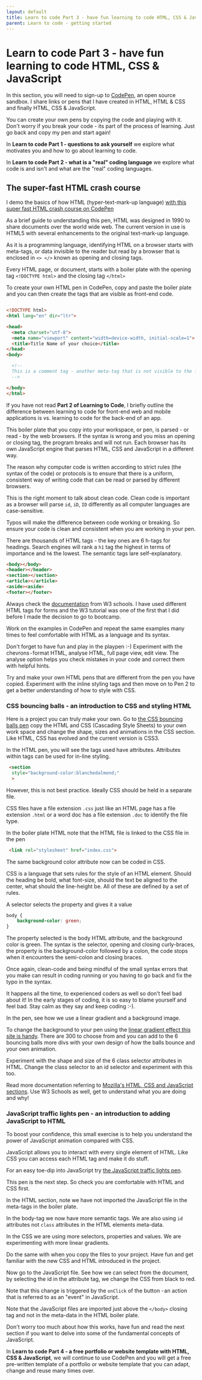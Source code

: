 ```yaml
---
layout: default
title: Learn to code Part 3 - have fun learning to code HTML, CSS & JavaScript
parent: Learn to code - getting started
---
```


# Learn to code Part 3 - have fun learning to code HTML, CSS & JavaScript

In this section, you will need to sign-up to [CodePen](https://codepen.io/), an open source sandbox. I share links or pens that I have created in HTML, HTML & CSS and finally HTML, CSS & JavaScript.

You can create your own pens by copying the code and playing with it. Don't worry if you break your code - its part of the process of learning. Just go back and copy my pen and start again!

In **Learn to code Part 1 - questions to ask yourself** we explore what motivates you and how to go about learning to code.

In **Learn to code Part 2 - what is a "real" coding language** we explore what code is and isn't and what are the "real" coding languages.

## The super-fast HTML crash course

I demo the basics of how HTML (hyper-text-mark-up language) [with this super fast HTML crash course on CodePen](https://codepen.io/sumisastri/pen/yLgRpZN)

As a brief guide to understanding this pen, HTML was designed in 1990 to share documents over the world wide web. The current version in use is HTML5 with several enhancements to the original text-mark-up language.

As it is a programming language, identifying HTML on a browser starts with meta-tags, or data invisible to the reader but read by a browser that is enclosed in `<> </>` known as opening and closing tags.

Every HTML page, or document, starts with a boiler plate with the opening tag `<!DOCTYPE html>` and the closing tag `</html>`

To create your own HTML pen in CodePen, copy and paste the boiler plate and you can then create the tags that are visible as front-end code.

```HTML

<!DOCTYPE html>
<html lang="en" dir="ltr">

<head>
  <meta charset="utf-8">
  <meta name="viewport" content="width=device-width, initial-scale=1">
  <title>Title Name of your choice</title>
</head>
<body>

  <!--
  This is a comment tag - another meta-tag that is not visible to the front-end of an app but allows you to comment your code.
  -->

</body>
</html>
```

If you have not read **Part 2 of Learning to Code**, I briefly outline the difference between learning to code for front-end web and mobile applications is vs. learning to code for the back-end of an app.

This boiler plate that you copy into your workspace, or pen, is parsed - or read - by the web browsers. If the syntax is wrong and you miss an opening or closing tag, the program breaks and will not run. Each browser has its own JavaScript engine that parses HTML, CSS and JavaScript in a different way.

The reason why computer code is written according to strict rules (the syntax of the code) or protocols is to ensure that there is a uniform, consistent way of writing code that can be read or parsed by different browsers.

This is the right moment to talk about clean code. Clean code is important as a browser will parse `id`, `iD`, `ID` differently as all computer languages are case-sensitive.

Typos will make the difference between code working or breaking. So ensure your code is clean and consistent when you are working in your pen.

There are thousands of HTML tags - the key ones are 6 h-tags for headings. Search engines will rank a `h1` tag the highest in terms of importance and `h6` the lowest. The semantic tags lare self-explanatory.

```HTML
<body></body>
<header></header>
<section></section>
<article></article>
<aside><aside>
<footer></footer>
```

Always check the [documentation](https://www.w3schools.com/html/) from W3 schools. I have used different HTML tags for forms and the W3 tutorial was one of the first that I did before I made the decision to go to bootcamp.

Work on the examples in CodePen and repeat the same examples many times to feel comfortable with HTML as a language and its syntax.

Don't forget to have fun and play in the playpen :-) Experiment with the chevrons - format HTML, analyse HTML, full page view, edit view. The analyse option helps you check mistakes in your code and correct them with helpful hints.

Try and make your own HTML pens that are different from the pen you have copied. Experiment with the inline styling tags and then move on to Pen 2 to get a better understanding of how to style with CSS.

### CSS bouncing balls - an introduction to CSS and styling HTML

Here is a project you can truly make your own. Go to [the CSS bouncing balls pen](https://codepen.io/sumisastri/full/zYNmWoy) copy the HTML and CSS (Cascading Style Sheets) to your own work space and change the shape, sizes and animations in the CSS section. Like HTML, CSS has evolved and the current version is CSS3.

In the HTML pen, you will see the tags used have attributes. Attributes within tags can be used for in-line styling.

```HTML
 <section
  style="background-color:blanchedalmond;"
  >
```

However, this is not best practice. Ideally CSS should be held in a separate file.

CSS files have a file extension `.css` just like an HTML page has a file extension `.html` or a word doc has a file extension `.doc` to identify the file type.

In the boiler plate HTML note that the HTML file is linked to the CSS file in the pen

```HTML
 <link rel="stylesheet" href="index.css">
```

The same background color attribute now can be coded in CSS.

CSS is a language that sets rules for the style of an HTML element. Should the heading be bold, what font-size, should the text be aligned to the center, what should the line-height be. All of these are defined by a set of rules.

A selector selects the property and gives it a value

```CSS
body {
    background-color: green;
}
```

The property selected is the body HTML attribute, and the background color is green. The syntax is the selector, opening and closing curly-braces, the property is the background-color followed by a colon, the code stops when it encounters the semi-colon and closing braces.

Once again, clean-code and being mindful of the small syntax errors that you make can result in coding running or you having to go back and fix the typo in the syntax.

It happens all the time, to experienced coders as well so don't feel bad about it! In the early stages of coding, it is so easy to blame yourself and feel bad. Stay calm as they say and keep coding :-).

In the pen, see how we use a linear gradient and a background image.

To change the background to your pen using the [linear gradient effect this site is handy](https://www.eggradients.com/linear-gradients). There are 300 to choose from and you can add to the 6 bouncing balls more divs with your own design of how the balls bounce and your own animation.

Experiment with the shape and size of the 6 class selector attributes in HTML. Change the class selector to an id selector and experiment with this too.

Read more documentation referring to [Mozilla's HTML, CSS and JavaScript sections](https://developer.mozilla.org/en-US/docs/Learn/CSS). Use W3 Schools as well, get to understand what you are doing and why!

### JavaScript traffic lights pen - an introduction to adding JavaScript to HTML

To boost your confidence, this small exercise is to help you understand the power of JavaScript animation compared with CSS.

JavaScript allows you to interact with every single element of HTML. Like CSS you can access each HTML tag and make it do stuff.

For an easy toe-dip into JavaScript try [the JavaScript traffic lights pen](https://codepen.io/sumisastri/full/zyzPZm).

This pen is the next step. So check you are comfortable with HTML and CSS first.

In the HTML section, note we have not imported the JavaScript file in the meta-tags in the boiler plate.

In the body-tag we now have more semantic tags. We are also using `id` attributes not `class` attributes in the HTML elements meta-data.

In the CSS we are using more selectors, properties and values. We are experimenting with more linear gradients.

Do the same with when you copy the files to your project. Have fun and get familiar with the new CSS and HTML introduced in the project.

Now go to the JavaScript file. See how we can select from the document, by selecting the id in the attribute tag, we change the CSS from black to red.

Note that this change is triggered by the `onClick` of the button - an action that is referred to as an "event" in JavaScript.

Note that the JavaScript files are imported just above the `</body>` closing tag and not in the meta-data in the HTML boiler plate.

Don't worry too much about how this works, have fun and read the next section if you want to delve into some of the fundamental concepts of JavaScript.

In **Learn to code Part 4 - a free portfolio or website template with HTML, CSS & JavaScript**, we will continue to use CodePen and you will get a free pre-written template of a portfolio or website template that you can adapt, change and reuse many times over.
